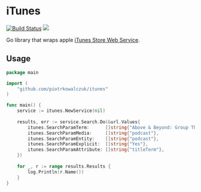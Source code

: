 # iTunes
[![Build Status](https://travis-ci.org/piotrkowalczuk/itunes.svg?branch=master)](https://travis-ci.org/piotrkowalczuk/itunes)
[![](https://godoc.org/github.com/piotrkowalczuk/itunes?status.svg)](http://godoc.org/github.com/piotrkowalczuk/itunes)

Go library that wraps apple [iTunes Store Web Service](https://www.apple.com/itunes/affiliates/resources/documentation/itunes-store-web-service-search-api.html).

## Usage

```go
package main

import (
    "github.com/piotrkowalczuk/itunes"
)

func main() {
	service := itunes.NewService(nil)
	
	results, err := service.Search.Do(&url.Values{
		itunes.SearchParamTerm:      []string{"Above & Beyond: Group Therapy"},
		itunes.SearchParamMedia:     []string{"podcast"},
		itunes.SearchParamEntity:    []string{"podcast"},
		itunes.SearchParamExplicit:  []string{"Yes"},
		itunes.SearchParamAttribute: []string{"titleTerm"},
	})
	
	for _, r := range results.Results {
		log.Println(r.Name())
	}
}
```